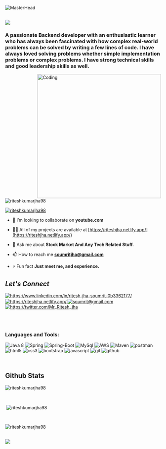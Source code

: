 ![MasterHead](https://mir-s3-cdn-cf.behance.net/project_modules/1400/be832922391491.58c25558f0fe7.gif)

<!-- <h1 align="center">Hi 👋, I'm Ritesh Jha</h1> -->
<br>
<img src="https://readme-typing-svg.herokuapp.com?font=Architects+Daughter&amp;color=FF7722&amp;size=30&amp;lines=Hey!+It's+Ritesh+Kumar+Jha!;Learning+Web+Development...;" style="max-width: 100%;">
 
 <br>
 
<!-- <h3 align="center">Aspiring Java Backend Developer.</h3> -->
<h3 align="left"> A passionate Backend developer with an enthusiastic learner who has always been fascinated with how complex real-world problems can be solved by writing a few lines of code. I have always loved solving problems whether simple implementation problems or complex problems. I have strong technical skills and good leadership skills as well.</h3>

<img align="right" alt="Coding" width="400" src= "https://cdn.dribbble.com/users/1059583/screenshots/4171367/coding-freak.gif">

<p align="left"> <img src="https://komarev.com/ghpvc/?username=riteshkumarjha98&label=Profile%20views&color=0e75b6&style=flat" alt="riteshkumarjha98" /> </p>

<p align="left"> <a href="https://github.com/ryo-ma/github-profile-trophy"><img src="https://github-profile-trophy.vercel.app/?username=riteshkumarjha98" alt="riteshkumarjha98" /></a> </p>

- 👯 I’m looking to collaborate on **youtube.com**

- 👨‍💻 All of my projects are available at [https://riteshjha.netlify.app/](https://riteshjha.netlify.app/)

- 💬 Ask me about **Stock Market And Any Tech Related Stuff.**

- 📫 How to reach me **soumritjha@gmail.com**

- ⚡ Fun fact **Just meet me, and experience.**

<!----------------social media connect------------->
<h2><i>Let's Connect</i></h2>

<p align="left">
    <a href="https://www.linkedin.com/in/ritesh-jha-soumrit-0b3362177/">
        <img align="center" src="https://img.shields.io/badge/LinkedIn-0077B5?style=for-the-badge&logo=linkedin&logoColor=white" alt="https://www.linkedin.com/in/ritesh-jha-soumrit-0b3362177/" />
    </a>
 <!--   <a href="https://twitter.com/Mr_Ritesh_jha">
        <img align="center" src="https://img.shields.io/badge/Twitter-1DA1F2?style=for-the-badge&logo=twitter&logoColor=white" alt="https://twitter.com/Mr_Ritesh_jha" />
    </a>
    -->
    <a href="https://riteshjha.netlify.app/">
        <img align="center" src="https://img.shields.io/badge/Portfolio-18A303?style=for-the-badge&logo=ionic&logoColor=white" alt="https://riteshjha.netlify.app/" />
    </a>
    <a title="soumritjha@gmail.com" href="mailto:soumrit@gmail.com">
        <img align="center" src="https://img.shields.io/badge/Gmail-D14836?style=for-the-badge&logo=gmail&logoColor=white" alt="soumrit@gmail.com" />
    </a>
    <a href="https://twitter.com/Mr_Ritesh_jha">
        <img align="center" src="https://img.shields.io/badge/Twitter-1DA1F2?style=for-the-badge&logo=twitter&logoColor=white" alt="https://twitter.com/Mr_Ritesh_jha" />
    </a>
</p>
<br>
<br>

<h3 align="left">Languages and Tools:</h3>

<p>
    <img src="https://img.shields.io/badge/java-%23ED8B00.svg?style=for-the-badge&logo=java&logoColor=white" alt="Java 8" />
  <img src="https://img.shields.io/badge/Spring-6DB33F?style=for-the-badge&logo=spring&logoColor=white" alt="Spring" />
     <img src="https://img.shields.io/badge/Spring_Boot-F2F4F9?style=for-the-badge&logo=spring-boot" alt="Spring-Boot" />
    <img src="https://img.shields.io/badge/MySQL-005C84?style=for-the-badge&logo=mysql&logoColor=white" alt="MySql" />
    <img src="https://img.shields.io/badge/AWS-%23FF9900.svg?style=for-the-badge&logo=amazon-aws&logoColor=white" alt="AWS" />
    <img src="https://img.shields.io/badge/apache_maven-C71A36?style=for-the-badge&logo=apachemaven&logoColor=white" alt="Maven" />
    <img src="https://img.shields.io/badge/Postman-FF6C37?style=for-the-badge&logo=Postman&logoColor=white" alt="postman" />
 <img src="https://img.shields.io/badge/HTML5-E34F26?style=for-the-badge&logo=html5&logoColor=white" alt="html5" />
    <img src="https://img.shields.io/badge/CSS3-1572B6?style=for-the-badge&logo=css3&logoColor=white" alt="css3" />
    <img src="https://img.shields.io/badge/Bootstrap-563D7C?style=for-the-badge&logo=bootstrap&logoColor=white" alt="bootstrap" />
    <img src="https://img.shields.io/badge/JavaScript-323330?style=for-the-badge&logo=javascript&logoColor=F7DF1E" alt="javascript" />
    <img src="https://img.shields.io/badge/Git-f44d27?style=for-the-badge&logo=git&logoColor=white" alt="git" />
    <img src="https://img.shields.io/badge/GitHub-100000?style=for-the-badge&logo=github&logoColor=white" alt="github" />
   
</p>

<!-- <p><img align="left" src="https://github-readme-stats.vercel.app/api/top-langs?username=riteshkumarjha98&show_icons=true&locale=en&layout=compact" alt="riteshkumarjha98" /></p> -->
<br>

## Github Stats  
<p><img align="center" src="https://github-readme-stats.vercel.app/api/top-langs?username=rohitkumar6324&show_icons=true&locale=en&layout=compact&theme=tokyonight" alt="riteshkumarjha98" /></p>
<br>
<p>&nbsp;<img align="center" src="https://github-readme-stats.vercel.app/api?username=riteshkumarjha98&show_icons=true&locale=en&theme=tokyonight" alt="riteshkumarjha98" /></p>
<br>
<p><img align="center" src="https://github-readme-streak-stats.herokuapp.com/?user=riteshkumarjha98&&theme=tokyonight" alt="riteshkumarjha98" /></p>
<br>
<img src="https://activity-graph.herokuapp.com/graph?username=riteshkumarjha98&theme=xcode">
</br>





